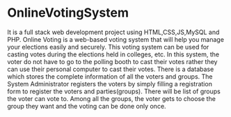 # OnlineVotingSystem
It is a full stack web development project using HTML,CSS,JS,MySQL and PHP.
Online Voting is a web-based voting system that will help you manage your elections easily and securely. 
This voting system can be used for casting votes during the elections held in colleges, etc. 
In this system, the voter do not have to go to the polling booth to cast their votes rather they can use their personal computer to cast their votes. 
There is a database which stores the complete information of all the voters and groups. 
The System Administrator registers the voters by simply filling a registration form to register the voters and parties(groups).
There will be list of groups the voter can vote to. Among all the groups, the voter gets to choose the group they want and the voting can be done only once.

